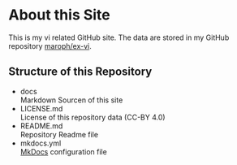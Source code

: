 # About this Site
This is my vi related GitHub site. The data are stored in my GitHub repository
[maroph/ex-vi](https://github.com/maroph/ex-vi).

## Structure of this Repository

* docs  
  Markdown Sourcen of this site
* LICENSE.md  
  License of this repository data (CC-BY 4.0)
* README.md  
  Repository Readme file
* mkdocs.yml  
  [MkDocs](https://www.mkdocs.org/) configuration file

